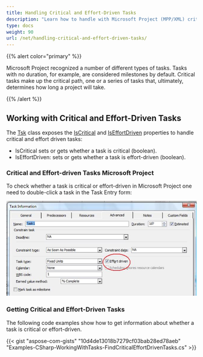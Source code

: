 ```yaml
---
title: Handling Critical and Effort-Driven Tasks
description: "Learn how to handle with Microsoft Project (MPP/XML) critical and effort-driven tasks using Aspose.Tasks for .NET."
type: docs
weight: 90
url: /net/handling-critical-and-effort-driven-tasks/
---
```


{{% alert color="primary" %}}

Microsoft Project recognized a number of different types of tasks. Tasks with no duration, for example, are considered milestones by default. Critical tasks make up the critical path, one or a series of tasks that, ultimately, determines how long a project will take.

{{% /alert %}}

## **Working with Critical and Effort-Driven Tasks**
The [Tsk](https://reference.aspose.com/tasks/net/aspose.tasks/tsk) class exposes the [IsCritical](https://reference.aspose.com/tasks/net/aspose.tasks/tsk/fields/iscritical) and [IsEffortDriven](https://reference.aspose.com/tasks/net/aspose.tasks/tsk/fields/iseffortdriven) properties to handle critical and effort driven tasks:

- IsCritical sets or gets whether a task is critical (boolean).
- IsEffortDriven: sets or gets whether a task is effort-driven (boolean).

### **Critical and Effort-driven Tasks Microsoft Project**
To check whether a task is critical or effort-driven in Microsoft Project one need to double-click a task in the Task Entry form:

![is the task critical or effort-driven](handling-critical-and-effort-driven-tasks_1.png)

### **Getting Critical and Effort-Driven Tasks**
The following code examples show how to get information about whether a task is critical or effort-driven.

{{< gist "aspose-com-gists" "10d4de13018b7279cf03bab28ed78aeb" "Examples-CSharp-WorkingWithTasks-FindCriticalEffortDrivenTasks.cs" >}}
